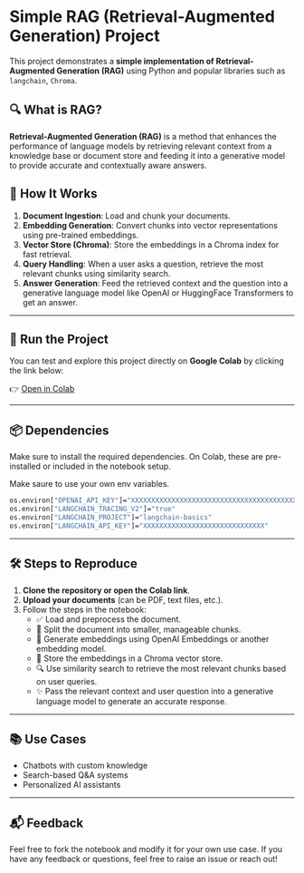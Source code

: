 # Simple RAG (Retrieval-Augmented Generation) Project

This project demonstrates a **simple implementation of Retrieval-Augmented Generation (RAG)** using Python and popular libraries such as `langchain`, `Chroma`.

## 🔍 What is RAG?

**Retrieval-Augmented Generation (RAG)** is a method that enhances the performance of language models by retrieving relevant context from a knowledge base or document store and feeding it into a generative model to provide accurate and contextually aware answers.

## 🧠 How It Works

1. **Document Ingestion**: Load and chunk your documents.
2. **Embedding Generation**: Convert chunks into vector representations using pre-trained embeddings.
3. **Vector Store (Chroma)**: Store the embeddings in a Chroma index for fast retrieval.
4. **Query Handling**: When a user asks a question, retrieve the most relevant chunks using similarity search.
5. **Answer Generation**: Feed the retrieved context and the question into a generative language model like OpenAI or HuggingFace Transformers to get an answer.

---

## 🚀 Run the Project

You can test and explore this project directly on **Google Colab** by clicking the link below:

👉 [Open in Colab](https://colab.research.google.com/drive/1OF8K0vh2FfPTWmic1ru02eU0S1Xvq0JB?usp=sharing)

---

## 📦 Dependencies

Make sure to install the required dependencies. On Colab, these are pre-installed or included in the notebook setup.

Make saure to use your own env variables.
```bash
os.environ["OPENAI_API_KEY"]="XXXXXXXXXXXXXXXXXXXXXXXXXXXXXXXXXXXXXXXXX"
os.environ["LANGCHAIN_TRACING_V2"]="true"
os.environ["LANGCHAIN_PROJECT"]="langchain-basics"
os.environ["LANGCHAIN_API_KEY"]="XXXXXXXXXXXXXXXXXXXXXXXXXXXXXX"
```
---

## 🛠️ Steps to Reproduce

1. **Clone the repository or open the Colab link**.
2. **Upload your documents** (can be PDF, text files, etc.).
3. Follow the steps in the notebook:
   - ✅ Load and preprocess the document.
   - 🧱 Split the document into smaller, manageable chunks.
   - 📐 Generate embeddings using OpenAI Embeddings or another embedding model.
   - 🧠 Store the embeddings in a Chroma vector store.
   - 🔍 Use similarity search to retrieve the most relevant chunks based on user queries.
   - ✨ Pass the relevant context and user question into a generative language model to generate an accurate response.

---

## 📚 Use Cases

- Chatbots with custom knowledge
- Search-based Q&A systems
- Personalized AI assistants

---

## 📬 Feedback

Feel free to fork the notebook and modify it for your own use case. If you have any feedback or questions, feel free to raise an issue or reach out!
